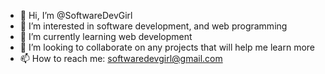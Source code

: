 - 👋 Hi, I’m @SoftwareDevGirl
- 👀 I’m interested in software development, and web programming
- 🌱 I’m currently learning web development
- 💞️ I’m looking to collaborate on any projects that will help me learn more
- 📫 How to reach me: softwaredevgirl@gmail.com

<!---
SoftwareDevGirl/SoftwareDevGirl is a ✨ special ✨ repository because its `README.md` (this file) appears on your GitHub profile.
You can click the Preview link to take a look at your changes.
--->
